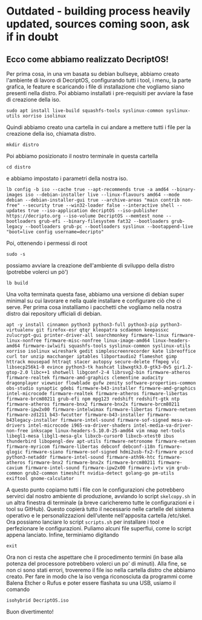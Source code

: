 # Outdated - building process heavily updated, sources coming soon, ask if in doubt
## Ecco come abbiamo realizzato DecriptOS!

Per prima cosa, in una vm basata su debian bullseye, abbiamo creato l'ambiente di lavoro di DecriptOS, configurando tutti i tool, i menu, la parte grafica, le feature e scaricando i file di installazione che vogliamo siano presenti nella distro.
Poi abbiamo installati i pre-requisiti per avviare la fase di creazione della iso.
```
sudo apt install live-build squashfs-tools syslinux-common syslinux-utils xorriso isolinux
```
Quindi abbiamo creato una cartella in cui andare a mettere tutti i file per la creazione della iso, chiamata distro.
```
mkdir distro
```
Poi abbiamo posizionato il nostro terminale in questa cartella
```
cd distro
```
e abbiamo impostato i parametri della nostra iso.
```
lb config -b iso --cache true --apt-recommends true -a amd64 --binary-images iso --debian-installer live --linux-flavours amd64 --mode debian --debian-installer-gui true --archive-areas "main contrib non-free" --security true --win32-loader false --interactive shell --updates true --iso-application decriptOS --iso-publisher https://decripto.org --iso-volume DecriptOS --memtest none --bootloaders grub-efi --binary-filesystem fat32 --bootloaders grub-legacy --bootloaders grub-pc --bootloaders syslinux --bootappend-live "boot=live config username=decripto"
```
Poi, ottenendo i permessi di root
```
sudo -s
```
possiamo avviare la creazione dell'ambiente di sviluppo della distro (potrebbe volerci un pò')
```
lb build
```
Una volta terminata questa fase, abbiamo una versione di debian super minimal su cui lavorare e nella quale installare e configurare ciò che ci serve. Per prima cosa installiamo i pacchetti che vogliamo nella nostra distro dai repository ufficiali di debian.
```
apt -y install cinnamon python3 python3-full python3-pip python3-virtualenv git firefox-esr qtqr kleopatra scdaemon keepassxc zulucrypt-gui printer-driver-all searchmonkey firmware-linux firmware-linux-nonfree firmware-misc-nonfree linux-image-amd64 linux-headers-amd64 firmware-iwlwifi squashfs-tools syslinux-common syslinux-utils xorriso isolinux wireshark gedit simplescreenrecorder kate libreoffice curl tor unzip macchanger iptables libportaudio2 flameshot gimp httrack mousepad httraqt stacer autopsy secure-delete ffmpeg vlc libsecp256k1-0 evince python3-tk hashcat libwxgtk3.0-gtk3-0v5 gir1.2-gtop-2.0 libc++1 shotwell libgconf-2-4 librsvg2-bin firmware-atheros firmware-realtek firmware-amd-graphics clementine audacity dragonplayer viewnior flowblade gufw zenity software-properties-common obs-studio synaptic gdebi firmware-b43-installer firmware-amd-graphics intel-microcode firmware-realtek firmware-atheros firmware-libertas firmware-brcm80211 grub-efi npm mpg123 redshift redshift-gtk ntp firmware-atheros firmware-bnx2 firmware-bnx2x firmware-brcm80211 firmware-ipw2x00 firmware-intelwimax firmware-libertas firmware-netxen firmware-zd1211 b43-fwcutter firmware-b43-installer firmware-b43legacy-installer firmware-intel-sound firmware-sof-signed mesa-va-drivers intel-microcode i965-va-driver-shaders intel-media-va-driver-non-free inkscape linux-headers-5.10.0-25-amd64 vim nmap net-tools libegl1-mesa libgl1-mesa-glx libxcb-cursor0 libxcb-xtest0 ibus thunderbird libopengl-dev apt-utils firmware-netronome firmware-netxen firmware-myricom firmware-libertas debconf debconf-i18n firmware-qlogic firmware-siano firmware-sof-signed hdmi2usb-fx2-firmware pcscd python3-netaddr firmware-intel-sound firmware-ath9k-htc firmware-atheros firmware-bnx2 firmware-bnx2x firmware-brcm80211 firmware-cavium firmware-intel-sound firmware-ipw2x00 firmware-ivtv vim grub-common grub2-common timeshift nvidia-detect golang-go pm-utils exiftool gnome-calculator
```
A questo punto copiamo tutti i file con le configurazioni che potrebbero servirci dal nostro ambiente di produzione, avviando lo script `skelcopy.sh` in un altra finestra di terminale (a breve caricheremo tutte le configurazioni e i tool su GitHub).
Questo copierà tutto il necessario nelle cartelle del sistema operativo e le personalizzazioni dell'utente nell'apposita cartella /etc/skel.
Ora possiamo lanciare lo script `scripts.sh` per installare i tool e perfezionare le configurazioni.
Puliamo alcuni file superflui, come lo script appena lanciato.
Infine, terminiamo digitando
```
exit
```
Ora non ci resta che aspettare che il procedimento termini (in base alla potenza del processore potrebbero volerci un po' di minuti).
Alla fine, se non ci sono stati errori, troveremo il file iso nella cartella distro che abbiamo creato.
Per fare in modo che la iso venga riconosciuta da programmi come Balena Etcher o Rufus e poter essere flashata su una USB, usiamo il comando
```
isohybrid DecriptOS.iso
```
Buon divertimento!





